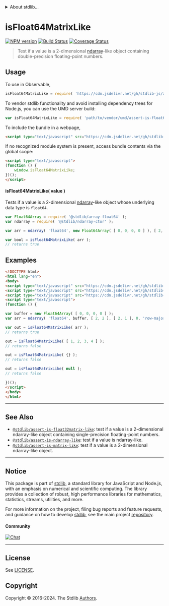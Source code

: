 <!--

@license Apache-2.0

Copyright (c) 2020 The Stdlib Authors.

Licensed under the Apache License, Version 2.0 (the "License");
you may not use this file except in compliance with the License.
You may obtain a copy of the License at

   http://www.apache.org/licenses/LICENSE-2.0

Unless required by applicable law or agreed to in writing, software
distributed under the License is distributed on an "AS IS" BASIS,
WITHOUT WARRANTIES OR CONDITIONS OF ANY KIND, either express or implied.
See the License for the specific language governing permissions and
limitations under the License.

-->


<details>
  <summary>
    About stdlib...
  </summary>
  <p>We believe in a future in which the web is a preferred environment for numerical computation. To help realize this future, we've built stdlib. stdlib is a standard library, with an emphasis on numerical and scientific computation, written in JavaScript (and C) for execution in browsers and in Node.js.</p>
  <p>The library is fully decomposable, being architected in such a way that you can swap out and mix and match APIs and functionality to cater to your exact preferences and use cases.</p>
  <p>When you use stdlib, you can be absolutely certain that you are using the most thorough, rigorous, well-written, studied, documented, tested, measured, and high-quality code out there.</p>
  <p>To join us in bringing numerical computing to the web, get started by checking us out on <a href="https://github.com/stdlib-js/stdlib">GitHub</a>, and please consider <a href="https://opencollective.com/stdlib">financially supporting stdlib</a>. We greatly appreciate your continued support!</p>
</details>

# isFloat64MatrixLike

[![NPM version][npm-image]][npm-url] [![Build Status][test-image]][test-url] [![Coverage Status][coverage-image]][coverage-url] <!-- [![dependencies][dependencies-image]][dependencies-url] -->

> Test if a value is a 2-dimensional [ndarray][@stdlib/ndarray/ctor]-like object containing double-precision floating-point numbers.



<section class="usage">

## Usage

To use in Observable,

```javascript
isFloat64MatrixLike = require( 'https://cdn.jsdelivr.net/gh/stdlib-js/assert-is-float64matrix-like@v0.2.1-umd/browser.js' )
```

To vendor stdlib functionality and avoid installing dependency trees for Node.js, you can use the UMD server build:

```javascript
var isFloat64MatrixLike = require( 'path/to/vendor/umd/assert-is-float64matrix-like/index.js' )
```

To include the bundle in a webpage,

```html
<script type="text/javascript" src="https://cdn.jsdelivr.net/gh/stdlib-js/assert-is-float64matrix-like@v0.2.1-umd/browser.js"></script>
```

If no recognized module system is present, access bundle contents via the global scope:

```html
<script type="text/javascript">
(function () {
    window.isFloat64MatrixLike;
})();
</script>
```

#### isFloat64MatrixLike( value )

Tests if a value is a 2-dimensional [ndarray][@stdlib/ndarray/ctor]-like object whose underlying data type is `float64`.

```javascript
var Float64Array = require( '@stdlib/array-float64' );
var ndarray = require( '@stdlib/ndarray-ctor' );

var arr = ndarray( 'float64', new Float64Array( [ 0, 0, 0, 0 ] ), [ 2, 2 ], [ 2, 1 ], 0, 'row-major' );

var bool = isFloat64MatrixLike( arr );
// returns true
```

</section>

<!-- /.usage -->

<section class="examples">

## Examples

<!-- eslint no-undef: "error" -->

```html
<!DOCTYPE html>
<html lang="en">
<body>
<script type="text/javascript" src="https://cdn.jsdelivr.net/gh/stdlib-js/ndarray-ctor@umd/browser.js"></script>
<script type="text/javascript" src="https://cdn.jsdelivr.net/gh/stdlib-js/array-float64@umd/browser.js"></script>
<script type="text/javascript" src="https://cdn.jsdelivr.net/gh/stdlib-js/assert-is-float64matrix-like@v0.2.1-umd/browser.js"></script>
<script type="text/javascript">
(function () {

var buffer = new Float64Array( [ 0, 0, 0, 0 ] );
var arr = ndarray( 'float64', buffer, [ 2, 2 ], [ 2, 1 ], 0, 'row-major' );

var out = isFloat64MatrixLike( arr );
// returns true

out = isFloat64MatrixLike( [ 1, 2, 3, 4 ] );
// returns false

out = isFloat64MatrixLike( {} );
// returns false

out = isFloat64MatrixLike( null );
// returns false

})();
</script>
</body>
</html>
```

</section>

<!-- /.examples -->

<!-- Section for related `stdlib` packages. Do not manually edit this section, as it is automatically populated. -->

<section class="related">

* * *

## See Also

-   <span class="package-name">[`@stdlib/assert-is-float32matrix-like`][@stdlib/assert/is-float32matrix-like]</span><span class="delimiter">: </span><span class="description">test if a value is a 2-dimensional ndarray-like object containing single-precision floating-point numbers.</span>
-   <span class="package-name">[`@stdlib/assert-is-ndarray-like`][@stdlib/assert/is-ndarray-like]</span><span class="delimiter">: </span><span class="description">test if a value is ndarray-like.</span>
-   <span class="package-name">[`@stdlib/assert-is-matrix-like`][@stdlib/assert/is-matrix-like]</span><span class="delimiter">: </span><span class="description">test if a value is a 2-dimensional ndarray-like object.</span>

</section>

<!-- /.related -->

<!-- Section for all links. Make sure to keep an empty line after the `section` element and another before the `/section` close. -->


<section class="main-repo" >

* * *

## Notice

This package is part of [stdlib][stdlib], a standard library for JavaScript and Node.js, with an emphasis on numerical and scientific computing. The library provides a collection of robust, high performance libraries for mathematics, statistics, streams, utilities, and more.

For more information on the project, filing bug reports and feature requests, and guidance on how to develop [stdlib][stdlib], see the main project [repository][stdlib].

#### Community

[![Chat][chat-image]][chat-url]

---

## License

See [LICENSE][stdlib-license].


## Copyright

Copyright &copy; 2016-2024. The Stdlib [Authors][stdlib-authors].

</section>

<!-- /.stdlib -->

<!-- Section for all links. Make sure to keep an empty line after the `section` element and another before the `/section` close. -->

<section class="links">

[npm-image]: http://img.shields.io/npm/v/@stdlib/assert-is-float64matrix-like.svg
[npm-url]: https://npmjs.org/package/@stdlib/assert-is-float64matrix-like

[test-image]: https://github.com/stdlib-js/assert-is-float64matrix-like/actions/workflows/test.yml/badge.svg?branch=v0.2.1
[test-url]: https://github.com/stdlib-js/assert-is-float64matrix-like/actions/workflows/test.yml?query=branch:v0.2.1

[coverage-image]: https://img.shields.io/codecov/c/github/stdlib-js/assert-is-float64matrix-like/main.svg
[coverage-url]: https://codecov.io/github/stdlib-js/assert-is-float64matrix-like?branch=main

<!--

[dependencies-image]: https://img.shields.io/david/stdlib-js/assert-is-float64matrix-like.svg
[dependencies-url]: https://david-dm.org/stdlib-js/assert-is-float64matrix-like/main

-->

[chat-image]: https://img.shields.io/gitter/room/stdlib-js/stdlib.svg
[chat-url]: https://app.gitter.im/#/room/#stdlib-js_stdlib:gitter.im

[stdlib]: https://github.com/stdlib-js/stdlib

[stdlib-authors]: https://github.com/stdlib-js/stdlib/graphs/contributors

[umd]: https://github.com/umdjs/umd
[es-module]: https://developer.mozilla.org/en-US/docs/Web/JavaScript/Guide/Modules

[deno-url]: https://github.com/stdlib-js/assert-is-float64matrix-like/tree/deno
[deno-readme]: https://github.com/stdlib-js/assert-is-float64matrix-like/blob/deno/README.md
[umd-url]: https://github.com/stdlib-js/assert-is-float64matrix-like/tree/umd
[umd-readme]: https://github.com/stdlib-js/assert-is-float64matrix-like/blob/umd/README.md
[esm-url]: https://github.com/stdlib-js/assert-is-float64matrix-like/tree/esm
[esm-readme]: https://github.com/stdlib-js/assert-is-float64matrix-like/blob/esm/README.md
[branches-url]: https://github.com/stdlib-js/assert-is-float64matrix-like/blob/main/branches.md

[stdlib-license]: https://raw.githubusercontent.com/stdlib-js/assert-is-float64matrix-like/main/LICENSE

[@stdlib/ndarray/ctor]: https://github.com/stdlib-js/ndarray-ctor/tree/umd

<!-- <related-links> -->

[@stdlib/assert/is-float32matrix-like]: https://github.com/stdlib-js/assert-is-float32matrix-like/tree/umd

[@stdlib/assert/is-ndarray-like]: https://github.com/stdlib-js/assert-is-ndarray-like/tree/umd

[@stdlib/assert/is-matrix-like]: https://github.com/stdlib-js/assert-is-matrix-like/tree/umd

<!-- </related-links> -->

</section>

<!-- /.links -->
